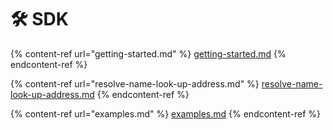 # 🛠️ SDK



{% content-ref url="getting-started.md" %}
[getting-started.md](getting-started.md)
{% endcontent-ref %}

{% content-ref url="resolve-name-look-up-address.md" %}
[resolve-name-look-up-address.md](resolve-name-look-up-address.md)
{% endcontent-ref %}

{% content-ref url="examples.md" %}
[examples.md](examples.md)
{% endcontent-ref %}
